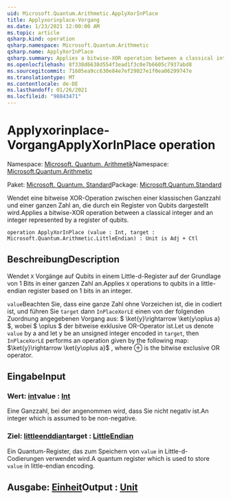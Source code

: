 ```yaml
---
uid: Microsoft.Quantum.Arithmetic.ApplyXorInPlace
title: Applyxorinplace-Vorgang
ms.date: 1/23/2021 12:00:00 AM
ms.topic: article
qsharp.kind: operation
qsharp.namespace: Microsoft.Quantum.Arithmetic
qsharp.name: ApplyXorInPlace
qsharp.summary: Applies a bitwise-XOR operation between a classical integer and an integer represented by a register of qubits.
ms.openlocfilehash: 8f338d6638d554f3ead1f3c0e7b6605c7937abd8
ms.sourcegitcommit: 71605ea9cc630e84e7ef29027e1f0ea06299747e
ms.translationtype: MT
ms.contentlocale: de-DE
ms.lasthandoff: 01/26/2021
ms.locfileid: "98843471"
---
```

# <a name="applyxorinplace-operation"></a><span data-ttu-id="0cbd3-102">Applyxorinplace-Vorgang</span><span class="sxs-lookup"><span data-stu-id="0cbd3-102">ApplyXorInPlace operation</span></span>

<span data-ttu-id="0cbd3-103">Namespace: [Microsoft. Quantum. Arithmetik](xref:Microsoft.Quantum.Arithmetic)</span><span class="sxs-lookup"><span data-stu-id="0cbd3-103">Namespace: [Microsoft.Quantum.Arithmetic](xref:Microsoft.Quantum.Arithmetic)</span></span>

<span data-ttu-id="0cbd3-104">Paket: [Microsoft. Quantum. Standard](https://nuget.org/packages/Microsoft.Quantum.Standard)</span><span class="sxs-lookup"><span data-stu-id="0cbd3-104">Package: [Microsoft.Quantum.Standard](https://nuget.org/packages/Microsoft.Quantum.Standard)</span></span>


<span data-ttu-id="0cbd3-105">Wendet eine bitweise XOR-Operation zwischen einer klassischen Ganzzahl und einer ganzen Zahl an, die durch ein Register von Qubits dargestellt wird.</span><span class="sxs-lookup"><span data-stu-id="0cbd3-105">Applies a bitwise-XOR operation between a classical integer and an integer represented by a register of qubits.</span></span>

```qsharp
operation ApplyXorInPlace (value : Int, target : Microsoft.Quantum.Arithmetic.LittleEndian) : Unit is Adj + Ctl
```


## <a name="description"></a><span data-ttu-id="0cbd3-106">Beschreibung</span><span class="sxs-lookup"><span data-stu-id="0cbd3-106">Description</span></span>

<span data-ttu-id="0cbd3-107">Wendet `X` Vorgänge auf Qubits in einem Little-d-Register auf der Grundlage von 1 Bits in einer ganzen Zahl an.</span><span class="sxs-lookup"><span data-stu-id="0cbd3-107">Applies `X` operations to qubits in a little-endian register based on 1 bits in an integer.</span></span>

<span data-ttu-id="0cbd3-108">`value`Beachten Sie, dass eine ganze Zahl ohne Vorzeichen ist, die in codiert ist, und führen Sie `target` dann `InPlaceXorLE` einen von der folgenden Zuordnung angegebenen Vorgang aus: $ \ket{y}\rightarrow \ket{y\oplus a} $, wobei $ \oplus $ der bitweise exklusive OR-Operator ist.</span><span class="sxs-lookup"><span data-stu-id="0cbd3-108">Let us denote `value` by a and let y be an unsigned integer encoded in `target`, then `InPlaceXorLE` performs an operation given by the following map: $\ket{y}\rightarrow \ket{y\oplus a}$ , where $\oplus$ is the bitwise exclusive OR operator.</span></span>

## <a name="input"></a><span data-ttu-id="0cbd3-109">Eingabe</span><span class="sxs-lookup"><span data-stu-id="0cbd3-109">Input</span></span>

### <a name="value--int"></a><span data-ttu-id="0cbd3-110">Wert: [int](xref:microsoft.quantum.lang-ref.int)</span><span class="sxs-lookup"><span data-stu-id="0cbd3-110">value : [Int](xref:microsoft.quantum.lang-ref.int)</span></span>

<span data-ttu-id="0cbd3-111">Eine Ganzzahl, bei der angenommen wird, dass Sie nicht negativ ist.</span><span class="sxs-lookup"><span data-stu-id="0cbd3-111">An integer which is assumed to be non-negative.</span></span>


### <a name="target--littleendian"></a><span data-ttu-id="0cbd3-112">Ziel: [littleenddian](xref:Microsoft.Quantum.Arithmetic.LittleEndian)</span><span class="sxs-lookup"><span data-stu-id="0cbd3-112">target : [LittleEndian](xref:Microsoft.Quantum.Arithmetic.LittleEndian)</span></span>

<span data-ttu-id="0cbd3-113">Ein Quantum-Register, das zum Speichern von `value` in Little-d-Codierungen verwendet wird.</span><span class="sxs-lookup"><span data-stu-id="0cbd3-113">A quantum register which is used to store `value` in little-endian encoding.</span></span>



## <a name="output--unit"></a><span data-ttu-id="0cbd3-114">Ausgabe: [Einheit](xref:microsoft.quantum.lang-ref.unit)</span><span class="sxs-lookup"><span data-stu-id="0cbd3-114">Output : [Unit](xref:microsoft.quantum.lang-ref.unit)</span></span>


